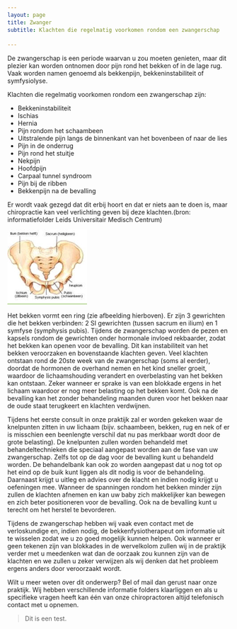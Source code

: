```yaml
---
layout: page
title: Zwanger
subtitle: Klachten die regelmatig voorkomen rondom een zwangerschap

---
```

De zwangerschap is een periode waarvan u zou moeten genieten, maar dit plezier kan worden ontnomen door pijn rond het bekken of in de lage rug. Vaak worden namen genoemd als bekkenpijn, bekkeninstabiliteit of symfysiolyse.

Klachten die regelmatig voorkomen rondom een zwangerschap zijn:

* Bekkeninstabiliteit
* Ischias
* Hernia
* Pijn rondom het schaambeen
* Uitstralende pijn langs de binnenkant van het bovenbeen of naar de lies
* Pijn in de onderrug
* Pijn rond het stuitje
* Nekpijn
* Hoofdpijn
* Carpaal tunnel syndroom
* Pijn bij de ribben
* Bekkenpijn na de bevalling

Er wordt vaak gezegd dat dit erbij hoort en dat er niets aan te doen is, maar chiropractie kan veel verlichting geven bij deze klachten.(bron: informatiefolder Leids Universitair Medisch Centrum)

![Afbeelding bekken](/assets/images/bekken.jpg "Bekken")

Het bekken vormt een ring (zie afbeelding hierboven). Er zijn 3 gewrichten die het bekken verbinden: 2 SI gewrichten (tussen sacrum en ilium) en 1 symfyse (symphysis pubis). Tijdens de zwangerschap worden de pezen en kapsels rondom de gewrichten onder hormonale invloed rekbaarder, zodat het bekken kan openen voor de bevalling. Dit kan instabiliteit van het bekken veroorzaken en bovenstaande klachten geven. Veel klachten ontstaan rond de 20ste week van de zwangerschap (soms al eerder), doordat de hormonen de overhand nemen en het kind sneller groeit, waardoor de lichaamshouding verandert en overbelasting van het bekken kan ontstaan. Zeker wanneer er sprake is van een blokkade ergens in het lichaam waardoor er nog meer belasting op het bekken komt. Ook na de bevalling kan het zonder behandeling maanden duren voor het bekken naar de oude staat terugkeert en  klachten verdwijnen.

Tijdens het eerste consult in onze praktijk zal er worden gekeken waar de knelpunten zitten in uw lichaam (bijv. schaambeen, bekken, rug en nek of er is misschien een beenlengte verschil dat nu pas merkbaar wordt door de grote belasting). De knelpunten zullen worden behandeld met behandeltechnieken die speciaal aangepast worden aan de fase van uw zwangerschap. Zelfs tot op de dag voor de bevalling kunt u behandeld worden. De behandelbank kan ook zo worden aangepast dat u nog tot op het eind op de buik kunt liggen als dit nodig is voor de behandeling. Daarnaast krijgt u uitleg en advies over de klacht en indien nodig krijgt u oefeningen mee. Wanneer de spanningen rondom het bekken minder zijn zullen de klachten afnemen en kan uw baby zich makkelijker kan bewegen en zich beter positioneren voor de bevalling.
Ook na de bevalling kunt u terecht om het herstel te bevorderen.

Tijdens de zwangerschap hebben wij vaak even contact met de verloskundige en, indien nodig, de bekkenfysiotherapeut om informatie uit te wisselen zodat we u zo goed mogelijk kunnen helpen. Ook wanneer er geen tekenen zijn van blokkades in de wervelkolom zullen wij in de praktijk verder met u meedenken wat dan de oorzaak zou kunnen zijn van de klachten en we zullen u zeker verwijzen als wij denken dat het probleem ergens anders door veroorzaakt wordt.

Wilt u meer weten over dit onderwerp? Bel of mail dan gerust naar onze praktijk. Wij hebben verschillende informatie folders klaarliggen en als u specifieke vragen heeft kan één van onze chiropractoren altijd telefonisch contact met u opnemen.

> Dit is een test.